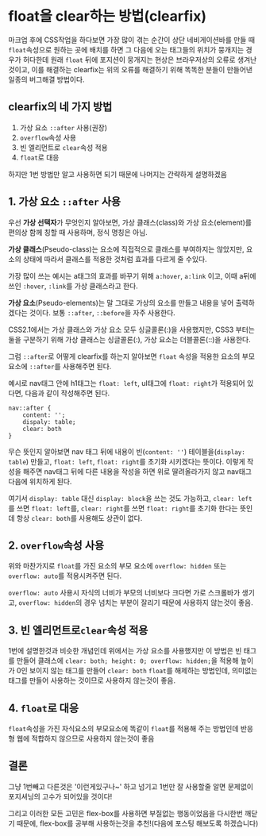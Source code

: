 # float을 clear하는 방법(clearfix)

마크업 후에 CSS작업을 하다보면 가장 많이 겪는 순간이 상단 네비게이션바를 만들 때 `float`속성으로 원하는 곳에 배치를 하면 그 다음에 오는 태그들의 위치가 뭉개지는 경우가 허다한데 원래 `float` 뒤에 포지션이 뭉개지는 현상은 브라우저상의 오류로 생겨난 것이고, 이를 해결하는 clearfix는 위의 오류를 해결하기 위해 똑똑한 분들이 만들어낸 일종의 버그해결 방법이다.

## clearfix의 네 가지 방법
1. 가상 요소 `::after` 사용(권장)
2. `overflow`속성 사용
3. 빈 엘리먼트로 `clear`속성 적용
4. `float`로 대응

하지만 1번 방법만 알고 사용하면 되기 때문에 나머지는 간략하게 설명하겠음

## 1. 가상 요소 `::after` 사용

우선 **가상 선택자**가 무엇인지 알아보면,
가상 클래스(class)와 가상 요소(element)를 편의상 함께 칭할 때 사용하며, 정식 명칭은 아님.

**가상 클래스**(Pseudo-class)는 요소에 직접적으로 클래스를 부여하지는 않았지만, 요소의 상태에 따라서 클래스를 적용한 것처럼 효과를 다르게 줄 수있다.

가장 많이 쓰는 예시는 a태그의 효과를 바꾸기 위해 `a:hover`, `a:link` 이고, 이때 a뒤에 쓰인 `:hover`, `:link`를 가상 클래스라고 한다.

**가상 요소**(Pseudo-elements)는 말 그대로 가상의 요소를 만들고 내용을 넣어 출력하겠다는 것이다. 보통 `::after`, `::before`을 자주 사용한다.

CSS2.1에서는 가상 클래스와 가상 요소 모두 싱글콜론(:)을 사용했지만, CSS3 부터는 둘을 구분하기 위해 가상 클래스는 싱글콜론(:), 가상 요소는 더블콜론(::)을 사용한다.

그럼 `::after`로 어떻게 clearfix를 하는지 알아보면
`float` 속성을 적용한 요소의 부모요소에 `::after`를 사용해주면 된다. 

예시로 nav태그 안에 h1태그는 `float: left`, ul태그에 `float: right`가 적용되어 있다면, 다음과 같이 작성해주면 된다.
```
nav::after {
	content: '';
	dispaly: table;
	clear: both
}
```

무슨 뜻인지 알아보면
nav 태그 뒤에 내용이 빈(`content: ''`) 테이블을(`display: table`) 만들고, `float: left`, `float: right`를 초기화 시키겠다는 뜻이다.
이렇게 작성을 해주면 nav태그 뒤에 다른 내용을 작성을 하면 위로 딸려올라가지 않고 nav태그 다음에 위치하게 된다.

여기서 `display: table` 대신 `display: block`을 쓰는 것도 가능하고,
`clear: left`를 쓰면 `float: left`를, `clear: right`를 쓰면 `float: right`를 초기화 한다는 뜻인데 항상 `clear: both`를 사용해도 상관이 없다.

## 2. `overflow`속성 사용

위와 마찬가지로 `float`를 가진 요소의 부모 요소에 `overflow: hidden` 또는 `overflow: auto`를 적용시켜주면 된다. 

`overflow: auto` 사용시 자식의 너비가 부모의 너비보다 크다면 가로 스크롤바가 생기고,
`overflow: hidden`의 경우 넘치는 부분이 잘리기 때문에 사용하지 않는것이 좋음.

## 3. 빈 엘리먼트로`clear`속성 적용

1번에 설명한것과 비슷한 개념인데 위에서는 가상 요소를 사용했지만 이 방법은 빈 태그를 만들어 클래스에 `clear: both; height: 0; overflow: hidden;`을 적용해 높이가 0인 보이지 않는 태그를 만들어 `clear: both` `float`를 해제하는 방법인데, 의미없는 태그를 만들어 사용하는 것이므로 사용하지 않는것이 좋음.

## 4. `float`로 대응

`float`속성을 가진 자식요소의 부모요소에 똑같이 `float`를 적용해 주는 방법인데 반응형 웹에 적합하지 않으므로 사용하지 않는것이 좋음

## 결론

그냥 1번빼고 다른것은 '이런게있구나~' 하고 넘기고 1번만 잘 사용할줄 알면 문제없이 포지셔닝의 고수가 되어있을 것이다!

그리고 이러한 모든 고민은 flex-box를 사용하면 부질없는 행동이었음을 다시한번 깨닫기 때문에, flex-box를 공부해 사용하는것을 추천!(다음에 포스팅 해보도록 하겠습니다)